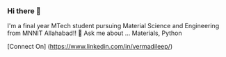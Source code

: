 ### Hi there 👋

<!--
**ErDileep/ErDileep** is a ✨ _special_ ✨ repository because its `README.md` (this file) appears on your GitHub profile.

- 🔭 I’m currently working on High Temperature Materials in MTech thesis of second round.
- 🌱 I’m currently learning python.
- 👯 I’m looking to collaborate on python or MATLAB.

- 

-->
I'm a final year MTech student pursuing Material Science and Engineering from MNNIT Allahabad!!
💬 Ask me about ... Materials, Python

[Connect On] (https://www.linkedin.com/in/vermadileep/)
